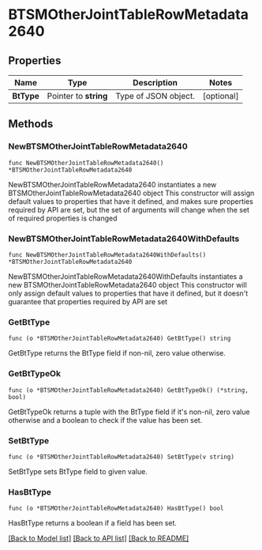 # BTSMOtherJointTableRowMetadata2640

## Properties

Name | Type | Description | Notes
------------ | ------------- | ------------- | -------------
**BtType** | Pointer to **string** | Type of JSON object. | [optional] 

## Methods

### NewBTSMOtherJointTableRowMetadata2640

`func NewBTSMOtherJointTableRowMetadata2640() *BTSMOtherJointTableRowMetadata2640`

NewBTSMOtherJointTableRowMetadata2640 instantiates a new BTSMOtherJointTableRowMetadata2640 object
This constructor will assign default values to properties that have it defined,
and makes sure properties required by API are set, but the set of arguments
will change when the set of required properties is changed

### NewBTSMOtherJointTableRowMetadata2640WithDefaults

`func NewBTSMOtherJointTableRowMetadata2640WithDefaults() *BTSMOtherJointTableRowMetadata2640`

NewBTSMOtherJointTableRowMetadata2640WithDefaults instantiates a new BTSMOtherJointTableRowMetadata2640 object
This constructor will only assign default values to properties that have it defined,
but it doesn't guarantee that properties required by API are set

### GetBtType

`func (o *BTSMOtherJointTableRowMetadata2640) GetBtType() string`

GetBtType returns the BtType field if non-nil, zero value otherwise.

### GetBtTypeOk

`func (o *BTSMOtherJointTableRowMetadata2640) GetBtTypeOk() (*string, bool)`

GetBtTypeOk returns a tuple with the BtType field if it's non-nil, zero value otherwise
and a boolean to check if the value has been set.

### SetBtType

`func (o *BTSMOtherJointTableRowMetadata2640) SetBtType(v string)`

SetBtType sets BtType field to given value.

### HasBtType

`func (o *BTSMOtherJointTableRowMetadata2640) HasBtType() bool`

HasBtType returns a boolean if a field has been set.


[[Back to Model list]](../README.md#documentation-for-models) [[Back to API list]](../README.md#documentation-for-api-endpoints) [[Back to README]](../README.md)


